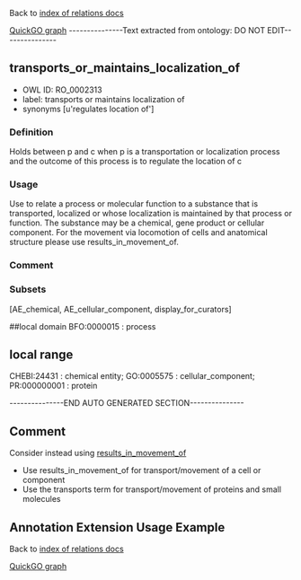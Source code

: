 Back to [index of relations docs](https://github.com/geneontology/annotation_extensions/tree/master/doc)

[QuickGO graph](www.ebi.ac.uk/QuickGO/AnnotationExtensionRelations.html)
---------------Text extracted from ontology: DO NOT EDIT---------------

## transports_or_maintains_localization_of
* OWL ID: RO_0002313
* label: transports or maintains localization of
* synonyms
[u'regulates location of']

### Definition
Holds between p and c when p is a transportation or localization process and the outcome of this process is to regulate the location of c

### Usage
Use to relate a process or molecular function to a substance that is transported, localized or whose localization is maintained by that process or function.  The substance may be a chemical, gene product or cellular component.  For the movement via locomotion of cells and anatomical structure please use results_in_movement_of.

### Comment


### Subsets
[AE_chemical, AE_cellular_component, display_for_curators]

##local domain
BFO:0000015 : process

## local range
CHEBI:24431 : chemical entity; GO:0005575 : cellular_component; PR:000000001 : protein

---------------END AUTO GENERATED SECTION---------------

















Comment
-------

Consider instead using [results_in_movement_of](https://github.com/geneontology/annotation_extensions/blob/master/doc/results_in_movement_of.md)

* Use results_in_movement_of for transport/movement of a cell or component
* Use the transports term for transport/movement of proteins and small molecules 





Annotation Extension Usage Example
----------------------------------

Back to [index of relations docs](https://github.com/geneontology/annotation_extensions/tree/master/doc)

[QuickGO graph](www.ebi.ac.uk/QuickGO/AnnotationExtensionRelations.html)
